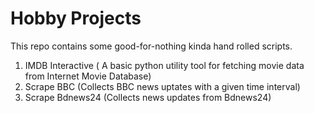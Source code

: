 # Hobby Projects
This repo contains some good-for-nothing kinda hand rolled scripts.</br>
1. IMDB Interactive ( A basic python utility tool for fetching movie data from Internet Movie Database)
2. Scrape BBC (Collects BBC news uptates with a given time interval)
3. Scrape Bdnews24 (Collects news updates from Bdnews24)
